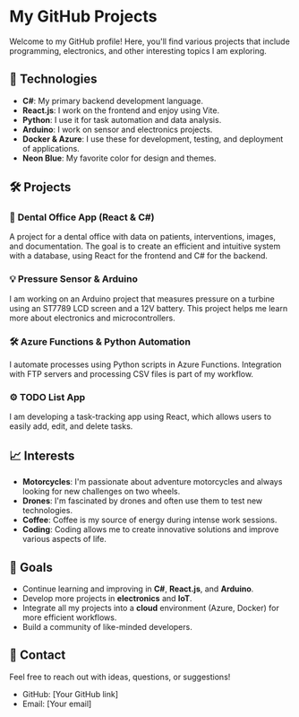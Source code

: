 # My GitHub Projects

Welcome to my GitHub profile! Here, you'll find various projects that include programming, electronics, and other interesting topics I am exploring.

## 🚀 Technologies

- **C#**: My primary backend development language.
- **React.js**: I work on the frontend and enjoy using Vite.
- **Python**: I use it for task automation and data analysis.
- **Arduino**: I work on sensor and electronics projects.
- **Docker & Azure**: I use these for development, testing, and deployment of applications.
- **Neon Blue**: My favorite color for design and themes.

## 🛠️ Projects

### 🦅 **Dental Office App** (React & C#)
A project for a dental office with data on patients, interventions, images, and documentation. The goal is to create an efficient and intuitive system with a database, using React for the frontend and C# for the backend.

### 💡 **Pressure Sensor & Arduino**
I am working on an Arduino project that measures pressure on a turbine using an ST7789 LCD screen and a 12V battery. This project helps me learn more about electronics and microcontrollers.

### 🛠️ **Azure Functions & Python Automation**
I automate processes using Python scripts in Azure Functions. Integration with FTP servers and processing CSV files is part of my workflow.

### ⚙️ **TODO List App**
I am developing a task-tracking app using React, which allows users to easily add, edit, and delete tasks.

## 📈 Interests

- **Motorcycles**: I'm passionate about adventure motorcycles and always looking for new challenges on two wheels.
- **Drones**: I'm fascinated by drones and often use them to test new technologies.
- **Coffee**: Coffee is my source of energy during intense work sessions.
- **Coding**: Coding allows me to create innovative solutions and improve various aspects of life.

## 🎯 Goals

- Continue learning and improving in **C#**, **React.js**, and **Arduino**.
- Develop more projects in **electronics** and **IoT**.
- Integrate all my projects into a **cloud** environment (Azure, Docker) for more efficient workflows.
- Build a community of like-minded developers.

## 🏁 Contact

Feel free to reach out with ideas, questions, or suggestions!

- GitHub: [Your GitHub link]
- Email: [Your email]

